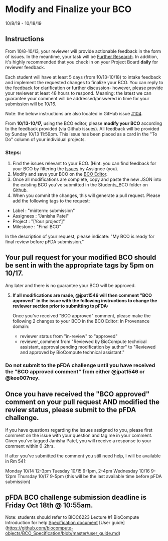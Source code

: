 Modify and Finalize your BCO
===================================
10/8/19 - 10/18/19

## Instructions

From 10/8-10/13, your reviewer will provide actionable feedback in the form of issues. In the meantime, your task will be [Further Research](https://github.com/biocompute-objects/GW-SMHS-BIOC6223/blob/master/4_FurtherResearch.md). In addition, it's highly recommended that you check in on your Project Board **daily** for reviewer feedback. 

Each student will have at least 5 days (from 10/13-10/18) to intake feedback and implement the requested changes to finalize your BCO. You can reply to the feedback for clarification or further discussion- however, please provide your reviewer at least 48 hours to respond. Meaning: the latest we can guarantee your comment will be addressed/answered in time for your submission will be 10/16.

Note: the below instructions are also located in GitHub issue [#104](https://github.com/biocompute-objects/GW-SMHS-BIOC6223/issues/104).

From **10/13-10/17,** using the BCO editor, please **modify your BCO** according to the feedback provided (via Github issues). All feedback will be provided by Sunday 10/13 11:59pm.  This issue has been placed as a card in the "To Do" column of your individual projects. 

### Steps:
1. Find the issues relevant to your BCO.  (Hint: you can find feedback for your BCO by filtering the [Issues](https://github.com/biocompute-objects/GW-SMHS-BIOC6223/issues) by Assignee (you).  
3. Modify and save your BCO on the [BCO Editor](https://biocomputeobject.org/bco_editor_tst/).
4. Once all modifications are complete, copy and paste the new JSON into the existing BCO you've submitted in the Students_BCO folder on Github. 
4.  When you commit the changes, this will generate a pull request. Please add the following tags to the request: 
- Label : "midterm: submission" 
- Assignees : "Janisha Patel"
- Project : "[Your project']"
- Milestone : "Final BCO"

In the description of your request, please indicate: "My BCO is ready for final review before pFDA submission."
## Your pull request for your modified BCO should be sent in with the appropriate tags by 5pm on 10/17. 
Any later and there is no guarantee your BCO will be approved.

5. **If all modifications are made, @jpat1546  will then comment "BCO approved" in the issue with the following instructions to change the reviewer section prior to submitting to pFDA:**

    Once you've received "BCO approved" comment, please make the following 2 changes to your BCO in the BCO Editor: 
    In Provenance domain:
    - reviewer status from "in-review" to "approved"
    - reviewer_comment from "Reviewed by BioCompute technical assistant, approval pending modification by author" to "Reviewed and approved by BioCompute technical assistant."

### Do not submit to the pFDA challenge until you have received the "BCO approved comment" from either @jpat1546 or @kee007ney.

Once you have received the "BCO approved" comment on your pull request AND modified the review status, please submit to the pFDA challenge. 
-----

If you have questions regarding the issues assigned to you, please first comment on the issue with your question and tag me in your comment. Given you've tagged Janisha Patel, you will receive a response to your comment within 0-2hrs.

If after you've submitted the comment you still need help, I will be available in Rm 541:

Monday 10/14 12-3pm
Tuesday 10/15 9-1pm, 2-4pm
Wednesday 10/16 9-12pm
Thursday 10/17 9-5pm (this will be the last available time before pFDA submission)

## pFDA BCO challenge submission deadline is Friday Oct 18th @ 10:55am.

Note: students should refer to 
  BIOC6223 Lecture #1 BioCompute Introduction for help
  [Specification document](https://github.com/biocompute-objects/BCO_Specification)
  [User guide] (https://github.com/biocompute-objects/BCO_Specification/blob/master/user_guide.md)
  

